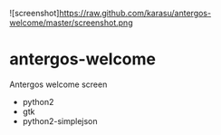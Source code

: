 ![screenshot]https://raw.github.com/karasu/antergos-welcome/master/screenshot.png

antergos-welcome
================

Antergos welcome screen

* python2
* gtk
* python2-simplejson
